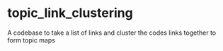# topic_link_clustering
A codebase to take a list of links and cluster the codes links together to form topic maps 
